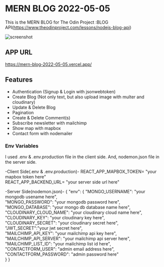 # MERN BLOG 2022-05-05

This is the MERN BLOG for The Odin Project :BLOG API(https://www.theodinproject.com/lessons/nodejs-blog-api) 

![screenshot](https://res.cloudinary.com/dcuaa601z/image/upload/v1651733206/MERN-BLOG/screen_cazwk1.png)

## APP URL
https://mern-blog-2022-05-05.vercel.app/

## Features

- Authentication (Signup & Login with jsonwebtoken)
- Create Blog (Not only text, but also upload image with multer and cloudinary)
- Update & Delete Blog
- Pagination
- Create & Delete Comment(s)
- Subscribe newsletter with mailchimp
- Show map with mapbox
- Contact form with nodemailer

### Env Variables

I used .env & .env.production file in the client side.
And, nodemon.json file in the server side.

-Client Side(.env & .env.production)-
REACT_APP_MAPBOX_TOKEN= "your mapbox token here" <br/>
REACT_APP_BACKEND_URL= "your server side url here" <br/>

-Server Side(nodemon.json)-
{
    "env": {
        "MONGO_USERNAME": "your mongodb usename here", <br/>
        "MONGO_PASSWORD": "your mongodb password here", <br/>
        "MONGO_DATABASE": "your mongo db database name here", <br/>
        "CLOUDINARY_CLOUD_NAME": "your cloudinary cloud name here", <br/>
        "CLOUDINARY_KEY": "your cloudinary key here", <br/>
        "CLOUDINARY_SECRET": "your cloudinary secret here", <br/>
        "JWT_SECRET":"your jwt secret here", <br/>
        "MAILCHIMP_API_KEY": "your mailchimp api key here", <br/>
        "MAILCHIMP_API_SERVER": "your mailchimp api server here", <br/>
        "MAILCHIMP_LIST_ID": "your mailchimp list id here", <br/>
        "CONTACTFORM_USER": "admin email address here", <br/>
        "CONTACTFORM_PASSWORD": "admin password here" <br/>
    }
}
